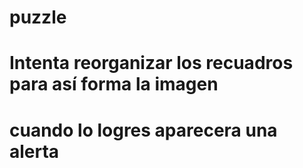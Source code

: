 # puzzle
# Intenta reorganizar los recuadros para así forma la imagen
# cuando lo logres aparecera una alerta 

